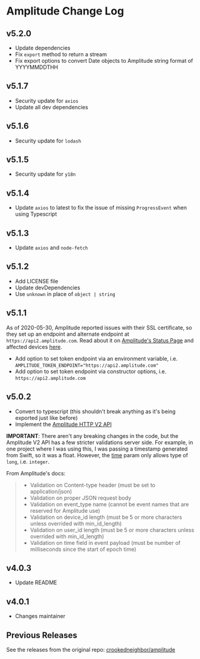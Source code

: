 # Amplitude Change Log
## v5.2.0
- Update dependencies
- Fix `export` method to return a stream
- Fix export options to convert Date objects to Amplitude string format of YYYYMMDDTHH

## v5.1.7
- Security update for `axios`
- Update all dev dependencies

## v5.1.6
- Security update for `lodash`

## v5.1.5
- Security update for `y18n` 

## v5.1.4
- Update `axios` to latest to fix the issue of missing `ProgressEvent` when using Typescript

## v5.1.3

- Update `axios` and `node-fetch`

## v5.1.2

- Add LICENSE file
- Update devDependencies
- Use `unknown` in place of `object | string`

## v5.1.1

As of 2020-05-30, Amplitude reported issues with their SSL certificate, so they set up an endpoint and alternate endpoint at `https://api2.amplitude.com`. Read about it on [Amplitude's Status Page](https://status.amplitude.com/incidents/lf2pwqnyrn6s) and affected devices [here](https://calnetweb.berkeley.edu/calnet-technologists/incommon-sectigo-certificate-service/addtrust-external-root-expiration-may-2020).

- Add option to set token endpoint via an environment variable, i.e. `AMPLITUDE_TOKEN_ENDPOINT="https://api2.amplitude.com"`
- Add option to set token endpoint via constructor options, i.e. `https://api2.amplitude.com`

## v5.0.2

- Convert to typescript (this shouldn't break anything as it's being exported just like before)
- Implement the [Amplitude HTTP V2 API](https://developers.amplitude.com/docs/http-api-v2)

**IMPORTANT**: There aren't any breaking changes in the code, but the Amplitude V2 API has a few stricter validations server side. For example, in one project where I was using this, I was passing a timestamp generated from Swift, so it was a float. However, the [time](https://developers.amplitude.com/docs/http-api-v2#parameters) param only allows type of `long`, i.e. `integer`.

From Amplitude's docs:

> - Validation on Content-type header (must be set to application/json)
> - Validation on proper JSON request body
> - Validation on event_type name (cannot be event names that are reserved for Amplitude use)
> - Validation on device_id length (must be 5 or more characters unless overrided with min_id_length)
> - Validation on user_id length (must be 5 or more characters unless overrided with min_id_length)
> - Validation on time field in event payload (must be number of milliseconds since the start of epoch time)

## v4.0.3

- Update README

## v4.0.1

- Changes maintainer

## Previous Releases

See the releases from the original repo: [crookedneighbor/amplitude](https://github.com/crookedneighbor/amplitude/releases)
